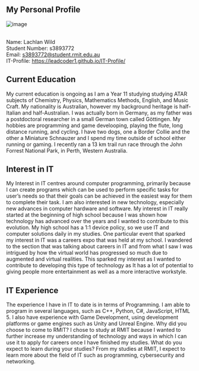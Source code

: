 ## My Personal Profile
![image](https://user-images.githubusercontent.com/80801153/111904441-089fbd00-8a82-11eb-940b-6ee4c8146cc7.png)

<br>Name: Lachlan Wild
<br>Student Number: s3893772
<br>Email: s3893772@student.rmit.edu.au
<br>IT-Profile: https://leadcoder1.github.io/IT-Profile/


## Current Education
My current education is ongoing as I am a Year 11 studying studying ATAR subjects of Chemistry, Physics, Mathematics Methods, English, and Music Craft. My nationality is Australian, however my background heritage is half-Italian and half-Australian. I was actually born in Germany, as my father was a postdoctoral researcher in a small German town called Göttingen. My hobbies are programming and game develooping, playing the flute, long distance running, and cycling. I have two dogs, one a Border Collie and the other a Miniature Schnauzer and I spend my time outside of school either running or gaming. I recently ran a 13 km trail run race through the John Forrest National Park, in Perth, Western Australia.

## Interest in IT
My Interest in IT centres around computer programming, primarily because I can create programs which can be used to perform specific tasks for user’s needs so that their goals can be achieved in the easiest way for them to complete their task. I am also interested in new technology, especially new advances in computer hardware and software.
My interest in IT really started at the beginning of high school because I was shown how technology has advanced over the years and I wanted to contribute to this evolution. My high school has a 1:1 device policy, so we use IT and computer solutions daily in my studies.
One particular event that sparked my interest in IT was a careers expo that was held at my school. I wandered to the section that was talking about careers in IT and from what I saw I was intrigued by how the virtual world has progressed so much due to augmented and virtual realities. This sparked my interest as I wanted to contribute to developing this type of technology as It has a lot of potential to giving people more entertainment as well as a more interactive workstyle.
## IT Experience
The experience I have in IT to date is in terms of Programming. I am able to program in several languages, such as C++, Python, C#, JavaScript, HTML 5. I also have experience with Game Development, using development platforms or game engines such as Unity and Unreal Engine.
Why did you choose to come to RMIT?
I chose to study at RMIT because I wanted to further increase my understanding of technology and ways in which I can use it to apply for careers once I have finished my studies.
What do you expect to learn during your studies?
From my studies at RMIT, I expect to learn more about the field of IT such as programming, cybersecurity and networking.
